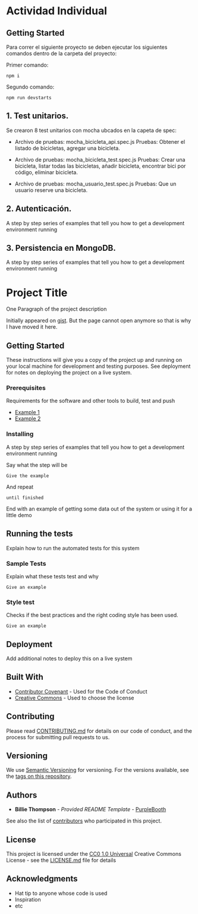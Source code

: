 # Actividad Individual

## Getting Started

Para correr el siguiente proyecto se deben ejecutar los siguientes comandos dentro de la carpeta del proyecto:

Primer comando:

    npm i

Segundo comando:

    npm run devstarts

## 1. Test unitarios.

Se crearon 8 test unitarios con mocha ubcados en la capeta de spec:
 - Archivo de pruebas: mocha_bicicleta_api.spec.js
    Pruebas: Obtener el listado de bicicletas, agregar una bicicleta.

 -  Archivo de pruebas: mocha_bicicleta_test.spec.js
    Pruebas: Crear una bicicleta, listar todas las bicicletas, añadir bicicleta, encontrar bici por código, eliminar bicicleta.
 
 - Archivo de pruebas: mocha_usuario_test.spec.js
    Pruebas: Que un usuario reserve una bicicleta.


## 2. Autenticación.

A step by step series of examples that tell you how to get a development
environment running


## 3. Persistencia en MongoDB.

A step by step series of examples that tell you how to get a development
environment running





































# Project Title

One Paragraph of the project description

Initially appeared on
[gist](https://gist.github.com/PurpleBooth/109311bb0361f32d87a2). But the page cannot open anymore so that is why I have moved it here.

## Getting Started

These instructions will give you a copy of the project up and running on
your local machine for development and testing purposes. See deployment
for notes on deploying the project on a live system.

### Prerequisites

Requirements for the software and other tools to build, test and push 
- [Example 1](https://www.example.com)
- [Example 2](https://www.example.com)

### Installing

A step by step series of examples that tell you how to get a development
environment running

Say what the step will be

    Give the example

And repeat

    until finished

End with an example of getting some data out of the system or using it
for a little demo

## Running the tests

Explain how to run the automated tests for this system

### Sample Tests

Explain what these tests test and why

    Give an example

### Style test

Checks if the best practices and the right coding style has been used.

    Give an example

## Deployment

Add additional notes to deploy this on a live system

## Built With

  - [Contributor Covenant](https://www.contributor-covenant.org/) - Used
    for the Code of Conduct
  - [Creative Commons](https://creativecommons.org/) - Used to choose
    the license

## Contributing

Please read [CONTRIBUTING.md](CONTRIBUTING.md) for details on our code
of conduct, and the process for submitting pull requests to us.

## Versioning

We use [Semantic Versioning](http://semver.org/) for versioning. For the versions
available, see the [tags on this
repository](https://github.com/PurpleBooth/a-good-readme-template/tags).

## Authors

  - **Billie Thompson** - *Provided README Template* -
    [PurpleBooth](https://github.com/PurpleBooth)

See also the list of
[contributors](https://github.com/PurpleBooth/a-good-readme-template/contributors)
who participated in this project.

## License

This project is licensed under the [CC0 1.0 Universal](LICENSE.md)
Creative Commons License - see the [LICENSE.md](LICENSE.md) file for
details

## Acknowledgments

  - Hat tip to anyone whose code is used
  - Inspiration
  - etc

